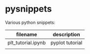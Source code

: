 # pysnippets
Various python snippets:

| filename           | description        |
|--------------------|--------------------|
| plt_tutorial.ipynb | pyplot tutorial    |
|||

